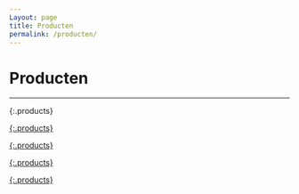 ```yaml
---
Layout: page
title: Producten
permalink: /producten/
---
```


# Producten

***

{:.products}
<a class="col" href="https://www.kem-europe.eu/" target="_blank" style="background-image: url('{{ site.baseurl }}/assets/images/products/baier.png')">
<a class="col" href="https://www.bosch-professional.com/nl/nl" target="_blank" style="background-image: url('{{ site.baseurl }}/assets/images/products/Bosch_4C_S.png')">
<a class="col" href="http://www.brown.be/Default.aspx" target="_blank" style="background-image: url('{{ site.baseurl }}/assets/images/products/BROWN_logo-1.png')">

{:.products}
<a class="col" href="https://www.carat-tools.nl/" target="_blank" style="background-image: url('{{  site.baseurl }}/assets/images/products/Carat Nederland.png')">
<a class="col" href="http://www.contimac.be/nl/home" target="_blank" style="background-image: url('{{ site.baseurl }}/assets/images/products/Contimac-CMYK.jpg')">
<a class="col" href="https://www.fein.com/nl_nl" target="_blank" style="background-image: url('{{ site.baseurl }}/assets/images/products/FEIN Logo.png')">

{:.products}
<a class="col" href="https://www.degreef-ochten.nl" target="_blank" style="background-image: url('{{ site.baseurl }}/assets/images/products/Greef-logo.jpg')">
<a class="col" href="https://www.hekatech.nl/" target="_blank" style="background-image: url('{{ site.baseurl }}/assets/images/products/hekatech4.png')">  
<a class="col" href="https://hikoki-powertools.nl/" target="_blank" style="background-image: url('{{ site.baseurl }}/assets/images/products/logo HiKOKI zwart.jpg')">

{:.products} 
<a class="col" href="https://www.kem-europe.eu/" target="_blank" style="background-image: url('{{ site.baseurl }}/assets/images/products/KEM logo.png')">
<a class="col" href="https://www.keyangpowertools.nl/" target="_blank" style="background-image: url('{{ site.baseurl }}/assets/images/products/Keyang Logo.jpg')">
<a class="col" href="https://www.degreef-ochten.nl" target="_blank" style="background-image: url('{{ site.baseurl }}/assets/images/products/Maxall logo.jpg')">

{:.products}
<a class="col" href="http://www.perfectpro.nl/" target="_blank" style="background-image: url('{{ site.baseurl }}/assets/images/products/Logo Perfectpro.png')">
<a class="col" href="http://www.dewalt.nl/" target="_blank" style="background-image: url('{{ site.baseurl }}/assets/images/products/Stanley Black-and-Decker.png')">
<a class="col" href="http://equibv.nl/" target="_blank" style="background-image: url('{{ site.baseurl }}/assets/images/products/Starmix_Logo.jpg')">